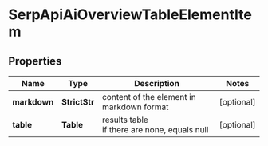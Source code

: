 # SerpApiAiOverviewTableElementItem


## Properties

| Name | Type | Description | Notes |
|------------ | ------------- | ------------- | -------------|
**markdown** | **StrictStr** | content of the element in markdown format |[optional]|
**table** | **Table** | results table<br>if there are none, equals null |[optional]|